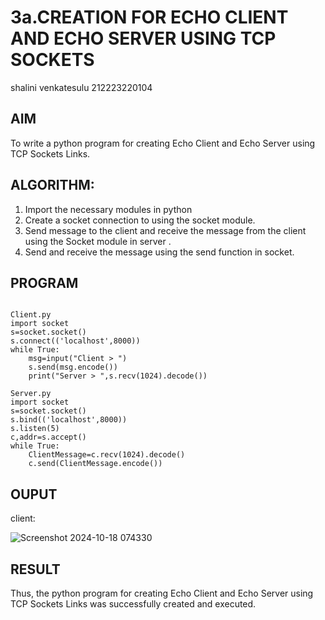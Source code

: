 # 3a.CREATION FOR ECHO CLIENT AND ECHO SERVER USING TCP SOCKETS
shalini venkatesulu
212223220104
## AIM
To write a python program for creating Echo Client and Echo Server using TCP
Sockets Links.
## ALGORITHM:
1. Import the necessary modules in python
2. Create a socket connection to using the socket module.
3. Send message to the client and receive the message from the client using the Socket module in
 server .
4. Send and receive the message using the send function in socket.
## PROGRAM
```

Client.py
import socket 
s=socket.socket() 
s.connect(('localhost',8000)) 
while True: 
    msg=input("Client > ") 
    s.send(msg.encode()) 
    print("Server > ",s.recv(1024).decode())
```
```
Server.py
import socket 
s=socket.socket() 
s.bind(('localhost',8000)) 
s.listen(5) 
c,addr=s.accept() 
while True: 
    ClientMessage=c.recv(1024).decode() 
    c.send(ClientMessage.encode())
```
## OUPUT
client:

![Screenshot 2024-10-18 074330](https://github.com/user-attachments/assets/eb2306e7-8119-4b8c-8251-28c0d2181552)



## RESULT
Thus, the python program for creating Echo Client and Echo Server using TCP Sockets Links 
was successfully created and executed.
